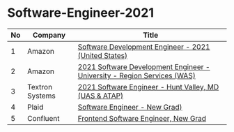 # Software-Engineer-2021



|  No |Company   |Title   |
|---|---|---|
|   1|  Amazon | [Software Development Engineer - 2021 (United States)](https://www.amazon.jobs/en/jobs/1204412/software-development-engineer-2021-united-states) |
|   2|  Amazon | [2021 Software Development Engineer - University - Region Services (WAS)](https://www.amazon.jobs/en/jobs/1311037/2021-software-development-engineer-university-region-services-was) |
|   3|  Textron Systems | [2021 Software Engineer - Hunt Valley, MD (UAS & ATAP)](https://textron.taleo.net/careersection/textron/jobdetail.ftl?lang=en&job=284622&src=JB-10146)  |  
|   4|  Plaid | [Software Engineer - New Grad)](https://plaid.com/job/?id=32597039-3497-4876-ad70-c23d95f55d32) |  
|   5|  Confluent | [Frontend Software Engineer, New Grad](https://ats.comparably.com/api/v1/lvr/confluent/34ddb77b-c9e5-4b14-b77e-7dd8b2885430) |  
